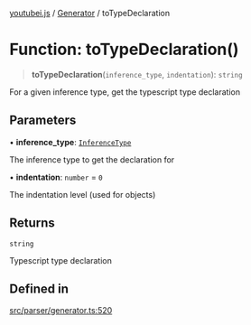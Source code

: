 [youtubei.js](../../../README.md) / [Generator](../README.md) / toTypeDeclaration

# Function: toTypeDeclaration()

> **toTypeDeclaration**(`inference_type`, `indentation`): `string`

For a given inference type, get the typescript type declaration

## Parameters

• **inference\_type**: [`InferenceType`](../type-aliases/InferenceType.md)

The inference type to get the declaration for

• **indentation**: `number` = `0`

The indentation level (used for objects)

## Returns

`string`

Typescript type declaration

## Defined in

[src/parser/generator.ts:520](https://github.com/LuanRT/YouTube.js/blob/af92984523f90200a18314b94478a2697c9deab0/src/parser/generator.ts#L520)
